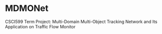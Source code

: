 # MDMONet
CSCI599 Term Project: Multi-Domain Multi-Object Tracking Network and Its Application on Traffic Flow Monitor
